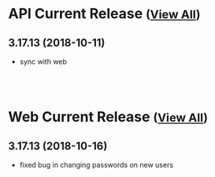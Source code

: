 
# API Current Release <small>([View All](/API.md))</small>
## 3.17.13 (2018-10-11)
- sync with web

<br><br>
# Web Current Release <small>([View All](/Web.md))</small>
## 3.17.13 (2018-10-16)
- fixed bug in changing passwords on new users

  
